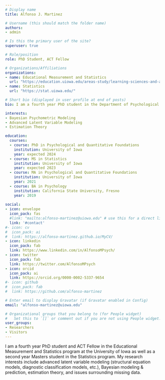 ```yaml
---
# Display name
title: Alfonso J. Martinez

# Username (this should match the folder name)
authors:
- admin

# Is this the primary user of the site?
superuser: true

# Role/position
role: PhD Student, ACT Fellow

# Organizations/Affiliations
organizations:
- name: Educational Measurement and Statistics
  url: "https://education.uiowa.edu/areas-study/learning-sciences-and-assessment/educational-measurement-and-statistics"
- name: Statistics
  url: "https://stat.uiowa.edu/"

# Short bio (displayed in user profile at end of posts)
bio: I am a fourth year PhD student in the Department of Psychological and Quantitative Foundations in the College of Education at the University of Iowa as well as a second year Masters student in the Department of Statistics and Acturial Science. My research interest primarily lie in the development and application of advanced latent variable models for educational assessment and psychological measurement. 

interests:
- Bayesian Psychometric Modeling
- Advanced Latent Variable Modeling
- Estimation Theory

education:
  courses:
  - course: PhD in Psychological and Quantitative Foundations
    institution: University of Iowa
    year: expected 2024
  - course: MS in Statistics
    institution: University of Iowa
    year: expected 2023
  - course: MA in Psychological and Quantitative Foundations
    institution: University of Iowa
    year: 2021
  - course: BA in Psychology
    institution: California State University, Fresno
    year: 2019
    
social:
- icon: envelope
  icon_pack: fas
  #link: "mailto:alfonso-martinez@uiowa.edu" # use this for a direct link
  link: '#contact'
#- icon: cv
#  icon_pack: ai
#  link: https://alfonso-martinez.github.io/MyCV/
- icon: linkedin
  icon_pack: fab
  link: https://www.linkedin.com/in/AlfonsoMPsych/
- icon: twitter
  icon_pack: fab
  link: https://twitter.com/AlfonsoMPsych
- icon: orcid
  icon_pack: ai
  link: https://orcid.org/0000-0002-5337-9654
#- icon: github
#  icon_pack: fab
#  link: https://github.com/alfonso-martinez

# Enter email to display Gravatar (if Gravatar enabled in Config)
email: "alfonso-martinez@uiowa.edu"

# Organizational groups that you belong to (for People widget)
#   Set this to `[]` or comment out if you are not using People widget.
user_groups:
- Researchers
- Visitors
---
```


I am a fourth year PhD student and ACT Fellow in the Educational Measurement and Statistics program at the University of Iowa as well as a second year Masters student in the Statistics program. My research interests include advanced latent variable modeling (structural equation models, diagnostic classification models, etc.), Bayesian modeling & prediction, estimation theory, and issues surrounding missing data. 
